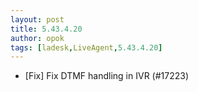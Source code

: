 ```yaml
---
layout: post
title: 5.43.4.20
author: opok
tags: [ladesk,LiveAgent,5.43.4.20]
---
```

- [Fix] Fix DTMF handling in IVR (#17223)
